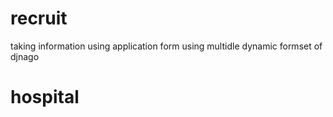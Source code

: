 # recruit
taking information using application form
using multidle dynamic formset of djnago
# hospital
